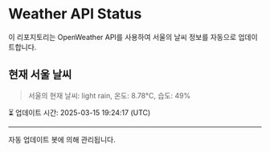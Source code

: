 
# Weather API Status

이 리포지토리는 OpenWeather API를 사용하여 서울의 날씨 정보를 자동으로 업데이트합니다.

## 현재 서울 날씨
> 서울의 현재 날씨: light rain, 온도: 8.78°C, 습도: 49%

⏳ 업데이트 시간: 2025-03-15 19:24:17 (UTC)

---
자동 업데이트 봇에 의해 관리됩니다.
